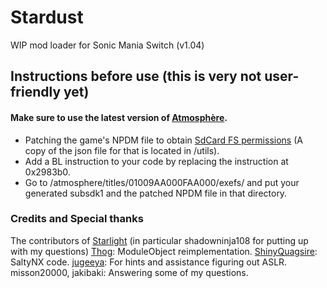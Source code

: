 # Stardust
WIP mod loader for Sonic Mania Switch (v1.04)

## Instructions before use (this is very not user-friendly yet)
#### Make sure to use the latest version of [Atmosphère](https://github.com/Atmosphere-NX/Atmosphere).
- Patching the game's NPDM file to obtain [SdCard FS permissions](https://switchbrew.org/wiki/NPDM#FS_Access_Control) (A copy of the json file for that is located in /utils).
- Add a BL instruction to your code by replacing the instruction at 0x2983b0.
- Go to /atmosphere/titles/01009AA000FAA000/exefs/ and put your generated subsdk1 and the patched NPDM file in that directory.

### Credits and Special thanks
The contributors of [Starlight](https://github.com/shadowninja108/Starlight) (in particular shadowninja108 for putting up with my questions)
[Thog](https://github.com/Thog): ModuleObject reimplementation.
[ShinyQuagsire](https://github.com/shinyquagsire23): SaltyNX code.
[jugeeya](https://github.com/jugeeya): For hints and assistance figuring out ASLR.
misson20000, jakibaki: Answering some of my questions.
